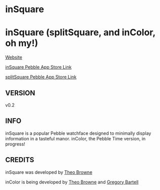 # inSquare

inSquare (splitSquare, and inColor, oh my!)
==============
[Website](http://inSquare.TheoBrowne.website)

[inSquare Pebble App Store Link](https://apps.getpebble.com/applications/54d9664963eb418376000045)

[splitSquare Pebble App Store Link](https://apps.getpebble.com/applications/54daffc8097dff75f7000060)

VERSION
------------
v0.2

INFO
------------
inSquare is a popular Pebble watchface designed to minimally display information in a tasteful manor. inColor, the Pebble Time version, in progress!

CREDITS
------------
inSquare was developed by [Theo Browne](http://TheoBrowne.com)

inColor is being developed by [Theo Browne](http://TheoBrowne.com) and [Gregory Bartell](http://gregorybartell.com)